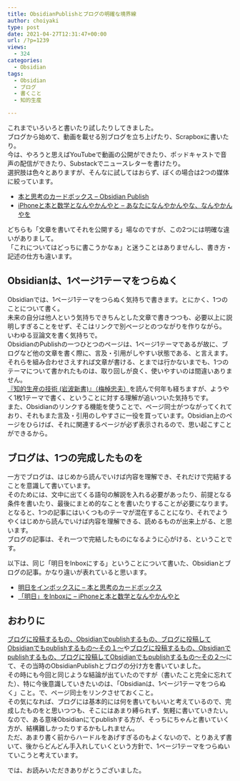 ```yaml
---
title: ObsidianPublishとブログの明確な境界線
author: choiyaki
type: post
date: 2021-04-27T12:31:47+00:00
url: /?p=1239
views:
  - 324
categories:
  - Obsidian
tags:
  - Obsidian
  - ブログ
  - 書くこと
  - 知的生産

---
```

これまでいろいろと書いたり試したりしてきました。  
ブログから始めて、動画を載せる別ブログを立ち上げたり、Scrapboxに書いたり。  
今は、やろうと思えばYouTubeで動画の公開ができたり、ポッドキャストで音声の配信ができたり、Substackでニュースレターを書けたり。  
選択肢は色々とありますが、そんなに試してはおらず、ぼくの場合は2つの媒体に絞っています。

  * [本と思考のカードボックス &#8211; Obsidian Publish][1]
  * [iPhoneと本と数学となんやかんやと – あなたになんやかんやな、なんやかんやを][2]

どちらも「文章を書いてそれを公開する」場なのですが、この2つには明確な違いがありまして。  
「これについてはどっちに書こうかなぁ」と迷うことはありませんし、書き方・記述の仕方も違います。

## Obsidianは、1ページ1テーマをつらぬく

Obsidianでは、1ページ1テーマをつらぬく気持ちで書きます。とにかく、1つのことについて書く。  
未来の自分は他人という気持ちできちんとした文章で書きつつも、必要以上に説明しすぎることをせず、そこはリンクで別ページとのつながりを作りながら。  
いわゆる豆論文を書く気持ちで。  
ObsidianのPublishの一つひとつのページは、1ページ1テーマであるが故に、ブログなど他の文章を書く際に、言及・引用がしやすい状態である、と言えます。それらを組み合わせさえすれば文章が書ける、とまでは行かないまでも、1つのテーマについて書かれたものは、取り回しが良く、使いやすいのは間違いありません。  
[『知的生産の技術 (岩波新書)』（梅棹忠夫）][3]を読んで何年も経ちますが、ようやく1枚1テーマで書く、ということに対する理解が追いついた気持ちです。  
また、Obsidianのリンクする機能を使うことで、ページ同士がつながってくれており、それもまた言及・引用のしやすさに一役を買っています。Obsidian上のページをひらけば、それに関連するページが必ず表示されるので、思い起こすことができるから。

## ブログは、1つの完成したものを

一方でブログは、はじめから読んでいけば内容を理解でき、それだけで完結することを意識して書いています。  
そのためには、文中に出てくる語句の解説を入れる必要があったり、前提となる条件を書いたり、最後にまとめ的なことを書いたりすることが必要になります。  
となると、1つの記事にはいくつものテーマが混在することになり、それでようやくはじめから読んでいけば内容を理解できる、読めるものが出来上がる、と思います。  
ブログの記事は、それ一つで完結したものになるように心がける、ということです。

以下は、同じ「明日をInboxにする」ということについて書いた、Obsidianとブログの記事。かなり違いが表れていると思います。

  * [明日をインボックスに &#8211; 本と思考のカードボックス][4]
  * [「明日」をInboxに – iPhoneと本と数学となんやかんやと][5]

## おわりに

[ブログに投稿するもの、Obsidianでpublishするもの、ブログに投稿してObsidianでもpublishするもの〜その１〜][6]や[ブログに投稿するもの、Obsidianでpublishするもの、ブログに投稿してObsidianでもpublishするもの〜その２〜][7]にて、その当時のObsidianPublishとブログの分け方を書いていました。  
その時にも今回と同じような結論が出ていたのですが（書いたこと完全に忘れてた）、特に今後意識していきたいのは、「Obsidianは、1ページ1テーマをつらぬく」こと。で、ページ同士をリンクさせておくこと。  
その気になれば、ブログには基本的には何を書いてもいいと考えているので、完成したものをと思いつつも、そこにはあまり縛られず、気軽に書いていきたい。  
なので、ある意味Obsidianにてpublishする方が、そっちにちゃんと書いていく方が、結構難しかったりするかもしれません。  
ただ、あまり書く前からハードルをあげすぎるのもよくないので、とりあえず書いて、後からどんどん手入れしていくという方針で、1ページ1テーマをつらぬいていこうと考えています。

では、お読みいただきありがとうございました。

 [1]: https://publish.obsidian.md/choiyaki/Published/_Home
 [2]: https://choiyaki.com/
 [3]: https://publish.obsidian.md/choiyaki/Published/%E3%80%8E%E7%9F%A5%E7%9A%84%E7%94%9F%E7%94%A3%E3%81%AE%E6%8A%80%E8%A1%93+(%E5%B2%A9%E6%B3%A2%E6%96%B0%E6%9B%B8)%E3%80%8F%EF%BC%88%E6%A2%85%E6%A3%B9%E5%BF%A0%E5%A4%AB%EF%BC%89
 [4]: https://publish.obsidian.md/choiyaki/Published/%E6%98%8E%E6%97%A5%E3%82%92%E3%82%A4%E3%83%B3%E3%83%9C%E3%83%83%E3%82%AF%E3%82%B9%E3%81%AB
 [5]: https://choiyaki.com/?p=609
 [6]: https://choiyaki.com/?p=1178
 [7]: https://choiyaki.com/?p=1183&